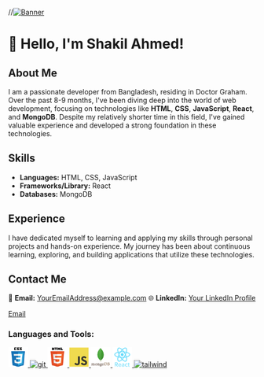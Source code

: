 
//[![Banner](https://miro.medium.com/v2/resize:fit:820/1*u9SErkJQxf9ChoG_R_xprw.jpeg)](https://github.com/shakilahmmed21)
# 👋 Hello, I'm Shakil Ahmed!

## About Me
I am a passionate developer from Bangladesh, residing in Doctor Graham. Over the past 8-9 months, I've been diving deep into the world of web development, focusing on technologies like **HTML**, **CSS**, **JavaScript**, **React**, and **MongoDB**. Despite my relatively shorter time in this field, I've gained valuable experience and developed a strong foundation in these technologies.

## Skills
- **Languages:** HTML, CSS, JavaScript
- **Frameworks/Library:** React
- **Databases:** MongoDB

## Experience
I have dedicated myself to learning and applying my skills through personal projects and hands-on experience. My journey has been about continuous learning, exploring, and building applications that utilize these technologies.

## Contact Me
📧 **Email:** [YourEmailAddress@example.com](mailto:YourEmailAddress@example.com)
🌐 **LinkedIn:** [Your LinkedIn Profile](https://www.linkedin.com/in/yourprofile)


[Email](mailto:shakilahmmed8882@gmail.com)


<h3 align="left">Languages and Tools:</h3>
<p align="left"> <a href="https://www.w3schools.com/css/" target="_blank" rel="noreferrer"> <img src="https://raw.githubusercontent.com/devicons/devicon/master/icons/css3/css3-original-wordmark.svg" alt="css3" width="40" height="40"/> </a> <a href="https://git-scm.com/" target="_blank" rel="noreferrer"> <img src="https://www.vectorlogo.zone/logos/git-scm/git-scm-icon.svg" alt="git" width="40" height="40"/> </a> <a href="https://www.w3.org/html/" target="_blank" rel="noreferrer"> <img src="https://raw.githubusercontent.com/devicons/devicon/master/icons/html5/html5-original-wordmark.svg" alt="html5" width="40" height="40"/> </a> <a href="https://developer.mozilla.org/en-US/docs/Web/JavaScript" target="_blank" rel="noreferrer"> <img src="https://raw.githubusercontent.com/devicons/devicon/master/icons/javascript/javascript-original.svg" alt="javascript" width="40" height="40"/> </a> <a href="https://www.mongodb.com/" target="_blank" rel="noreferrer"> <img src="https://raw.githubusercontent.com/devicons/devicon/master/icons/mongodb/mongodb-original-wordmark.svg" alt="mongodb" width="40" height="40"/> </a> <a href="https://reactjs.org/" target="_blank" rel="noreferrer"> <img src="https://raw.githubusercontent.com/devicons/devicon/master/icons/react/react-original-wordmark.svg" alt="react" width="40" height="40"/> </a> <a href="https://tailwindcss.com/" target="_blank" rel="noreferrer"> <img src="https://www.vectorlogo.zone/logos/tailwindcss/tailwindcss-icon.svg" alt="tailwind" width="40" height="40"/> </a> </p>
